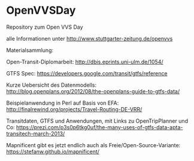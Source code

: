 # OpenVVSDay
Repository zum Open VVS Day

alle Informationen unter http://www.stuttgarter-zeitung.de/openvvs

Materialsammlung:

Open-Transit-Diplomarbeit: http://dbis.eprints.uni-ulm.de/1054/

GTFS Spec: https://developers.google.com/transit/gtfs/reference

Kurze Uebersicht des Datenmodells:
http://blog.openplans.org/2012/08/the-openplans-guide-to-gtfs-data/

Beispielanwendung in Perl auf Basis von EFA:
http://finalrewind.org/projects/Travel-Routing-DE-VRR/

Transitdaten, GTFS und Anwendungen, mit Links zu OpenTripPlanner und Co:
https://prezi.com/p3s0p6tkg0uf/the-many-uses-of-gtfs-data-apta-transitech-march-2013/

Mapnificent gibt es jetzt endlich auch als Freie/Open-Source-Variante: https://stefanw.github.io/mapnificent/
